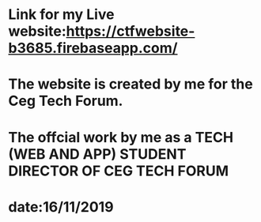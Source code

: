 # Link for my Live website:https://ctfwebsite-b3685.firebaseapp.com/ <br>
# The website is created by me for the Ceg Tech Forum.
# The offcial work by me as a TECH (WEB AND APP) STUDENT DIRECTOR OF CEG TECH FORUM
# date:16/11/2019

